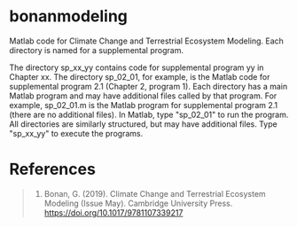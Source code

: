 # bonanmodeling

Matlab code for Climate Change and Terrestrial Ecosystem Modeling. Each
directory is named for a supplemental program. 

The directory sp_xx_yy contains code for supplemental program yy in Chapter xx.
The directory sp_02_01, for example, is the Matlab code for supplemental program
2.1 (Chapter 2, program 1). Each directory has a main Matlab program and may
have additional files called by that program. For example, sp_02_01.m is the
Matlab program for supplemental program 2.1 (there are no additional files). In
Matlab, type "sp_02_01" to run the program. All directories are similarly
structured, but may have additional files. Type "sp_xx_yy" to execute the
programs.

# References

> 1. Bonan, G. (2019). Climate Change and Terrestrial Ecosystem Modeling (Issue May).
>   Cambridge University Press. <https://doi.org/10.1017/9781107339217>
